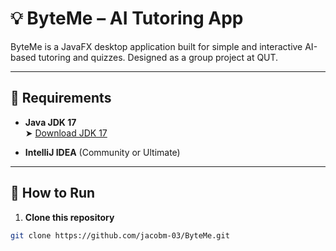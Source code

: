 # 💡 ByteMe – AI Tutoring App

ByteMe is a JavaFX desktop application built for simple and interactive AI-based tutoring and quizzes. Designed as a group project at QUT.

---

## 🔧 Requirements

- **Java JDK 17**  
  ➤ [Download JDK 17](https://www.oracle.com/java/technologies/javase/jdk17-archive-downloads.html)

- **IntelliJ IDEA** (Community or Ultimate)

---

## 🚀 How to Run

1. **Clone this repository**

```bash
git clone https://github.com/jacobm-03/ByteMe.git
